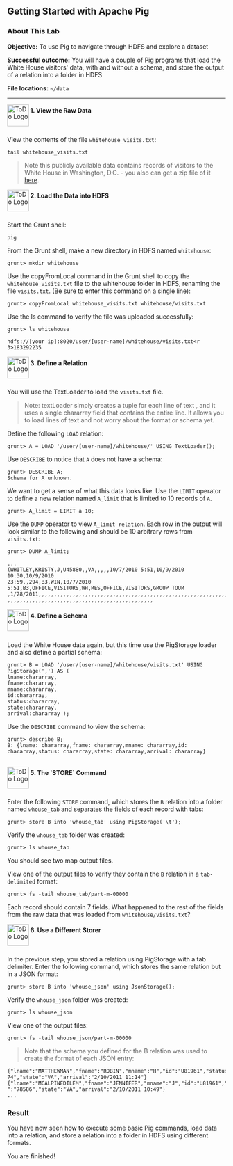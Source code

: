 ## Getting Started with Apache Pig

### About This Lab

**Objective:** To use Pig to navigate through HDFS and explore a dataset

**Successful outcome:** You will have a couple of Pig programs that load the White House visitors' data, with and without a schema, and store the output of a relation into a folder in HDFS

**File locations:** `~/data`

----

<!--STEP-->

<img src="https://user-images.githubusercontent.com/558905/40613898-7a6c70d6-624e-11e8-9178-7bde851ac7bd.png" align="left" width="50" height="50" title="ToDo Logo"> 
<h4>1. View the Raw Data</h4><br>

View the contents of the file `whitehouse_visits.txt`:

```
tail whitehouse_visits.txt
```

> Note  this publicly available data contains records of visitors to the White House in Washington, D.C. - you also can get a zip file of it [here](https://github.com/HortonworksUniversity/DevPH_Labs/blob/master/labs/Lab5.1/whitehouse_visits.zip).



<!--STEP-->

<img src="https://user-images.githubusercontent.com/558905/40613898-7a6c70d6-624e-11e8-9178-7bde851ac7bd.png" align="left" width="50" height="50" title="ToDo Logo"> 
<h4>2. Load the Data into HDFS</h4><br>

Start the Grunt shell:

```
pig
```

From the Grunt shell, make a new directory in HDFS named `whitehouse`:

```
grunt> mkdir whitehouse
```

Use the copyFromLocal command in the Grunt shell to copy the `whitehouse_visits.txt` file to the whitehouse folder in HDFS, renaming the file `visits.txt`. (Be sure to enter this command on a single line):

```
grunt> copyFromLocal whitehouse_visits.txt whitehouse/visits.txt
```

Use the ls command to verify the file was uploaded successfully:
```
grunt> ls whitehouse 

hdfs://[your ip]:8020/user/[user-name]/whitehouse/visits.txt<r 3>183292235
```

<!--STEP-->

<img src="https://user-images.githubusercontent.com/558905/40613898-7a6c70d6-624e-11e8-9178-7bde851ac7bd.png" align="left" width="50" height="50" title="ToDo Logo"> 
<h4>3. Define a Relation</h4><br>

You will use the TextLoader to load the `visits.txt` file.

> Note: textLoader simply creates a tuple for each line of text , and it uses a single chararray field that contains the entire line. It allows you to load lines of text and not worry about the format or schema yet.

Define the following `LOAD` relation:

```
grunt> A = LOAD '/user/[user-name]/whitehouse/' USING TextLoader();
```

Use `DESCRIBE` to notice that `A` does not have a schema:

```
grunt> DESCRIBE A; 
Schema for A unknown.
```

We want to get a sense of what this data looks like. Use the `LIMIT` operator to define a new relation named `A_limit` that is limited to 10 records of `A`.

```
grunt> A_limit = LIMIT a 10;
```

Use the `DUMP` operator to view `A_limit relation`. Each row in the output will look similar to the following and should be 10 arbitrary rows from `visits.txt`:

```
grunt> DUMP A_limit;

...
(WHITLEY,KRISTY,J,U45880,,VA,,,,,10/7/2010 5:51,10/9/2010 10:30,10/9/2010
23:59,,294,B3,WIN,10/7/2010 5:51,B3,OFFICE,VISITORS,WH,RES,OFFICE,VISITORS,GROUP TOUR ,1/28/2011,,,,,,,,,,,,,,,,,,,,,,,,,,,,,,,,,,,,,,,,,,,,,,,,,,,,,,,,,,,,,,,,,,, ,,,,,,,,,,,,,,,,,,,,,,,,,,,,,,,,,,,,,,,,,,,,,,, 
```

<!--STEP-->

<img src="https://user-images.githubusercontent.com/558905/40613898-7a6c70d6-624e-11e8-9178-7bde851ac7bd.png" align="left" width="50" height="50" title="ToDo Logo"> 
<h4>4. Define a Schema</h4><br>

Load the White House data again, but this time use the PigStorage loader and also define a partial schema:

```
grunt> B = LOAD '/user/[user-name]/whitehouse/visits.txt' USING PigStorage(',') AS ( 
lname:chararray,
fname:chararray,
mname:chararray,
id:chararray, 
status:chararray, 
state:chararray, 
arrival:chararray );
```

Use the `DESCRIBE` command to view the schema:

```
grunt> describe B;
B: {lname: chararray,fname: chararray,mname: chararray,id: chararray,status: chararray,state: chararray,arrival: chararray}
 
```

<!--STEP-->

<img src="https://user-images.githubusercontent.com/558905/40613898-7a6c70d6-624e-11e8-9178-7bde851ac7bd.png" align="left" width="50" height="50" title="ToDo Logo"> 
<h4>5. The `STORE` Command</h4><br>

Enter the following `STORE` command, which stores the `B` relation into a folder named `whouse_tab` and separates the fields of each record with tabs:

```
grunt> store B into 'whouse_tab' using PigStorage('\t');
```

Verify the `whouse_tab` folder was created:

```
grunt> ls whouse_tab
```

You should see two map output files.

View one of the output files to verify they contain the `B` relation in a `tab-delimited` format:

```
grunt> fs -tail whouse_tab/part-m-00000
```

Each record should contain 7 fields. 
What happened to the rest of the fields from the raw data that was loaded from `whitehouse/visits.txt`?


<!--STEP-->

<img src="https://user-images.githubusercontent.com/558905/40613898-7a6c70d6-624e-11e8-9178-7bde851ac7bd.png" align="left" width="50" height="50" title="ToDo Logo"> 
<h4>6. Use a Different Storer</h4><br>

In the previous step, you stored a relation using PigStorage with a tab delimiter. Enter the following command, which stores the same relation but in a JSON format:

```
grunt> store B into 'whouse_json' using JsonStorage();
```

Verify the `whouse_json` folder was created:

```
grunt> ls whouse_json
```

View one of the output files:

```
grunt> fs -tail whouse_json/part-m-00000
```

>Note  that the schema you defined for the B relation was used to create the format of each JSON entry:

```
{"lname":"MATTHEWMAN","fname":"ROBIN","mname":"H","id":"U81961","status":"735 74","state":"VA","arrival":"2/10/2011 11:14"} 
{"lname":"MCALPINEDILEM","fname":"JENNIFER","mname":"J","id":"U81961","status ":"78586","state":"VA","arrival":"2/10/2011 10:49"}
...
```

### Result

You have now seen how to execute some basic Pig commands, load data into a relation, and store a relation into a folder in HDFS using different formats.

You are finished!
